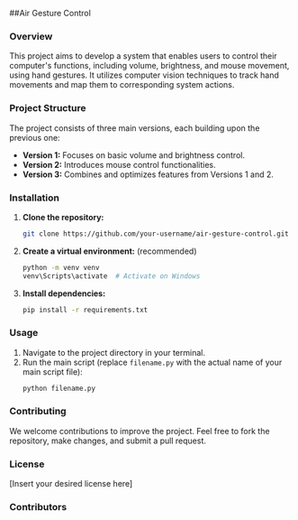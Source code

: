 ##Air Gesture Control

### Overview
This project aims to develop a system that enables users to control their computer's functions, including volume, brightness, and mouse movement, using hand gestures. It utilizes computer vision techniques to track hand movements and map them to corresponding system actions.

### Project Structure
The project consists of three main versions, each building upon the previous one:

* **Version 1:** Focuses on basic volume and brightness control.
* **Version 2:** Introduces mouse control functionalities.
* **Version 3:** Combines and optimizes features from Versions 1 and 2.

### Installation
1. **Clone the repository:**
   ```bash
   git clone https://github.com/your-username/air-gesture-control.git
   ```
2. **Create a virtual environment:** (recommended)
   ```bash
   python -m venv venv
   venv\Scripts\activate  # Activate on Windows
   ```
3. **Install dependencies:**
   ```bash
   pip install -r requirements.txt
   ```

### Usage
1. Navigate to the project directory in your terminal.
2. Run the main script (replace `filename.py` with the actual name of your main script file):
   ```bash
   python filename.py
   ```

### Contributing
We welcome contributions to improve the project. Feel free to fork the repository, make changes, and submit a pull request.

### License
[Insert your desired license here]

### Contributors
